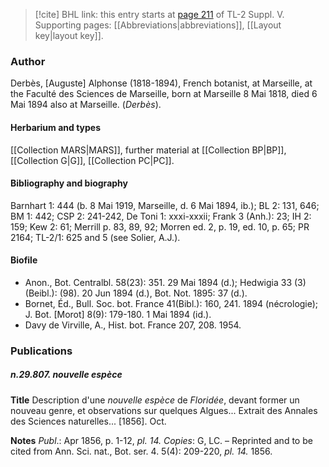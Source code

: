> [!cite] BHL link: this entry starts at [page 211](https://www.biodiversitylibrary.org/item/103833#page/223/mode/1up) of TL-2 Suppl. V.
> Supporting pages: [[Abbreviations|abbreviations]], [[Layout key|layout key]].

### Author

Derbès, \[Auguste\] Alphonse (1818-1894), French botanist, at Marseille, at the Faculté des Sciences de Marseille, born at Marseille 8 Mai 1818, died 6 Mai 1894 also at Marseille. (*Derbès*).

#### Herbarium and types

[[Collection MARS|MARS]], further material at [[Collection BP|BP]], [[Collection G|G]], [[Collection PC|PC]].

#### Bibliography and biography

Barnhart 1: 444 (b. 8 Mai 1919, Marseille, d. 6 Mai 1894, ib.); BL 2: 131, 646; BM 1: 442; CSP 2: 241-242, De Toni 1: xxxi-xxxii; Frank 3 (Anh.): 23; IH 2: 159; Kew 2: 61; Merrill p. 83, 89, 92; Morren ed. 2, p. 19, ed. 10, p. 65; PR 2164; TL-2/1: 625 and 5 (see Solier, A.J.).

#### Biofile

- Anon., Bot. Centralbl. 58(23): 351. 29 Mai 1894 (d.); Hedwigia 33 (3)(Beibl.): (98). 20 Jun 1894 (d.), Bot. Not. 1895: 37 (d.).
- Bornet, Éd., Bull. Soc. bot. France 41(Bibl.): 160, 241. 1894 (nécrologie); J. Bot. \[Morot\] 8(9): 179-180. 1 Mai 1894 (id.).
- Davy de Virville, A., Hist. bot. France 207, 208. 1954.

### Publications

##### n.29.807. nouvelle espèce

**Title**
Description d'une *nouvelle espèce* de *Floridée*, devant former un nouveau genre, et observations sur quelques Algues... Extrait des Annales des Sciences naturelles... \[1856\]. Oct.

**Notes**
*Publ*.: Apr 1856, p. 1-12, *pl. 14.* *Copies*: G, LC. – Reprinted and to be cited from Ann. Sci. nat., Bot. ser. 4. 5(4): 209-220, *pl. 14.* 1856.

